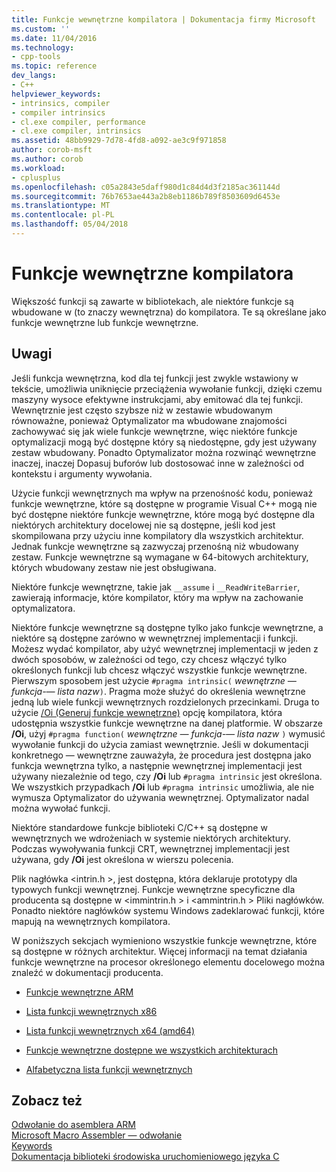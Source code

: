 ```yaml
---
title: Funkcje wewnętrzne kompilatora | Dokumentacja firmy Microsoft
ms.custom: ''
ms.date: 11/04/2016
ms.technology:
- cpp-tools
ms.topic: reference
dev_langs:
- C++
helpviewer_keywords:
- intrinsics, compiler
- compiler intrinsics
- cl.exe compiler, performance
- cl.exe compiler, intrinsics
ms.assetid: 48bb9929-7d78-4fd8-a092-ae3c9f971858
author: corob-msft
ms.author: corob
ms.workload:
- cplusplus
ms.openlocfilehash: c05a2843e5daff980d1c84d4d3f2185ac361144d
ms.sourcegitcommit: 76b7653ae443a2b8eb1186b789f8503609d6453e
ms.translationtype: MT
ms.contentlocale: pl-PL
ms.lasthandoff: 05/04/2018
---
```

# <a name="compiler-intrinsics"></a>Funkcje wewnętrzne kompilatora
Większość funkcji są zawarte w bibliotekach, ale niektóre funkcje są wbudowane w (to znaczy wewnętrzna) do kompilatora. Te są określane jako funkcje wewnętrzne lub funkcje wewnętrzne.  
  
## <a name="remarks"></a>Uwagi  
 Jeśli funkcja wewnętrzna, kod dla tej funkcji jest zwykle wstawiony w tekście, umożliwia uniknięcie przeciążenia wywołanie funkcji, dzięki czemu maszyny wysoce efektywne instrukcjami, aby emitować dla tej funkcji. Wewnętrznie jest często szybsze niż w zestawie wbudowanym równoważne, ponieważ Optymalizator ma wbudowane znajomości zachowywać się jak wiele funkcje wewnętrzne, więc niektóre funkcje optymalizacji mogą być dostępne który są niedostępne, gdy jest używany zestaw wbudowany. Ponadto Optymalizator można rozwinąć wewnętrzne inaczej, inaczej Dopasuj buforów lub dostosować inne w zależności od kontekstu i argumenty wywołania.  
  
 Użycie funkcji wewnętrznych ma wpływ na przenośność kodu, ponieważ funkcje wewnętrzne, które są dostępne w programie Visual C++ mogą nie być dostępne niektóre funkcje wewnętrzne, które mogą być dostępne dla niektórych architektury docelowej nie są dostępne, jeśli kod jest skompilowana przy użyciu inne kompilatory dla wszystkich architektur. Jednak funkcje wewnętrzne są zazwyczaj przenośną niż wbudowany zestaw. Funkcje wewnętrzne są wymagane w 64-bitowych architektury, których wbudowany zestaw nie jest obsługiwana.  
  
 Niektóre funkcje wewnętrzne, takie jak `__assume` i `__ReadWriteBarrier`, zawierają informacje, które kompilator, który ma wpływ na zachowanie optymalizatora.  
  
 Niektóre funkcje wewnętrzne są dostępne tylko jako funkcje wewnętrzne, a niektóre są dostępne zarówno w wewnętrznej implementacji i funkcji. Możesz wydać kompilator, aby użyć wewnętrznej implementacji w jeden z dwóch sposobów, w zależności od tego, czy chcesz włączyć tylko określonych funkcji lub chcesz włączyć wszystkie funkcje wewnętrzne. Pierwszym sposobem jest użycie `#pragma intrinsic(` *wewnętrzne — funkcja-— lista nazw*`)`. Pragma może służyć do określenia wewnętrzne jedną lub wiele funkcji wewnętrznych rozdzielonych przecinkami. Druga to użycie [/Oi (Generuj funkcje wewnętrzne)](../build/reference/oi-generate-intrinsic-functions.md) opcję kompilatora, która udostępnia wszystkie funkcje wewnętrzne na danej platformie. W obszarze **/Oi**, użyj `#pragma function(` *wewnętrzne — funkcja-— lista nazw* `)` wymusić wywołanie funkcji do użycia zamiast wewnętrznie. Jeśli w dokumentacji konkretnego — wewnętrzne zauważyła, że procedura jest dostępna jako funkcja wewnętrzna tylko, a następnie wewnętrznej implementacji jest używany niezależnie od tego, czy **/Oi** lub `#pragma intrinsic` jest określona. We wszystkich przypadkach **/Oi** lub `#pragma intrinsic` umożliwia, ale nie wymusza Optymalizator do używania wewnętrznej. Optymalizator nadal można wywołać funkcji.  
  
 Niektóre standardowe funkcje biblioteki C/C++ są dostępne w wewnętrznych we wdrożeniach w systemie niektórych architektury. Podczas wywoływania funkcji CRT, wewnętrznej implementacji jest używana, gdy **/Oi** jest określona w wierszu polecenia.  
  
 Plik nagłówka \<intrin.h >, jest dostępna, która deklaruje prototypy dla typowych funkcji wewnętrznej. Funkcje wewnętrzne specyficzne dla producenta są dostępne w \<immintrin.h > i \<ammintrin.h > Pliki nagłówków. Ponadto niektóre nagłówków systemu Windows zadeklarować funkcji, które mapują na wewnętrznych kompilatora.  
  
 W poniższych sekcjach wymieniono wszystkie funkcje wewnętrzne, które są dostępne w różnych architektur. Więcej informacji na temat działania funkcje wewnętrzne na procesor określonego elementu docelowego można znaleźć w dokumentacji producenta.  
  
-   [Funkcje wewnętrzne ARM](../intrinsics/arm-intrinsics.md)  
  
-   [Lista funkcji wewnętrznych x86](../intrinsics/x86-intrinsics-list.md)  
  
-   [Lista funkcji wewnętrznych x64 (amd64)](../intrinsics/x64-amd64-intrinsics-list.md)  
  
-   [Funkcje wewnętrzne dostępne we wszystkich architekturach](../intrinsics/intrinsics-available-on-all-architectures.md)  
  
-   [Alfabetyczna lista funkcji wewnętrznych](../intrinsics/alphabetical-listing-of-intrinsic-functions.md)  
  
## <a name="see-also"></a>Zobacz też  
 [Odwołanie do asemblera ARM](../assembler/arm/arm-assembler-reference.md)   
 [Microsoft Macro Assembler — odwołanie](../assembler/masm/microsoft-macro-assembler-reference.md)   
 [Keywords](../cpp/keywords-cpp.md)   
 [Dokumentacja biblioteki środowiska uruchomieniowego języka C](../c-runtime-library/c-run-time-library-reference.md)